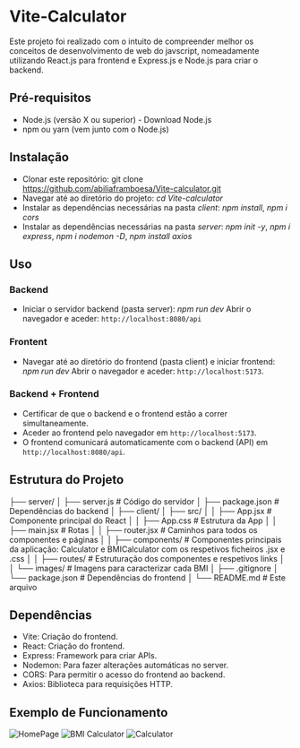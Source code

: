 # Vite-Calculator

Este projeto foi realizado com o intuito de compreender melhor os conceitos de desenvolvimento de web do javscript, nomeadamente utilizando React.js para frontend e Express.js e Node.js para criar o backend.

## Pré-requisitos
 - Node.js (versão X ou superior) - Download Node.js
 - npm ou yarn (vem junto com o Node.js) 

## Instalação
 - Clonar este repositório: git clone https://github.com/abiliaframboesa/Vite-calculator.git
 - Navegar até ao diretório do projeto: *cd Vite-calculator*
 - Instalar as dependências necessárias na pasta *client*: *npm install*, *npm i cors*
 - Instalar as dependências necessárias na pasta *server*: *npm init -y*, *npm i express*, *npm i nodemon -D*, *npm install axios*

## Uso 
### Backend
 - Iniciar o servidor backend (pasta server): *npm run dev*
   Abrir o navegador e aceder: `http://localhost:8080/api`
### Frontent
  - Navegar até ao diretório do frontend (pasta client) e iniciar frontend: *npm run dev*
    Abrir o navegador e aceder: `http://localhost:5173`.
### Backend + Frontend
- Certificar de que o backend e o frontend estão a correr simultaneamente.
- Aceder ao frontend pelo navegador em `http://localhost:5173`.
- O frontend comunicará automaticamente com o backend (API) em `http://localhost:8080/api`.

## Estrutura do Projeto

├── server/
│   ├── server.js         # Código do servidor
│   ├── package.json      # Dependências do backend
│
├── client/
│   ├── src/
│   │   ├── App.jsx       # Componente principal do React
│   │   ├── App.css       # Estrutura da App
│   │   ├── main.jsx      # Rotas
│   │   ├── router.jsx    # Caminhos para todos os componentes e páginas
│   │   ├── components/   # Componentes principais da aplicação: Calculator e BMICalculator com os respetivos ficheiros .jsx e .css
│   │   ├── routes/       # Estruturação dos componentes e respetivos links 
│   │   └── images/       # Imagens para caracterizar cada BMI
│   ├── .gitignore
│   └── package.json      # Dependências do frontend
│
└── README.md             # Este arquivo

## Dependências
 - Vite: Criação do frontend.
 - React: Criação do frontend.
 - Express: Framework para criar APIs.
 - Nodemon: Para fazer alterações automáticas no server.
 - CORS: Para permitir o acesso do frontend ao backend.
 - Axios: Biblioteca para requisições HTTP.

## Exemplo de Funcionamento
![HomePage](./client/images/homepage.jpg)
![BMI Calculator](./client/images/bmi.jpg)
![Calculator](./client/images/calculator.jpg)
